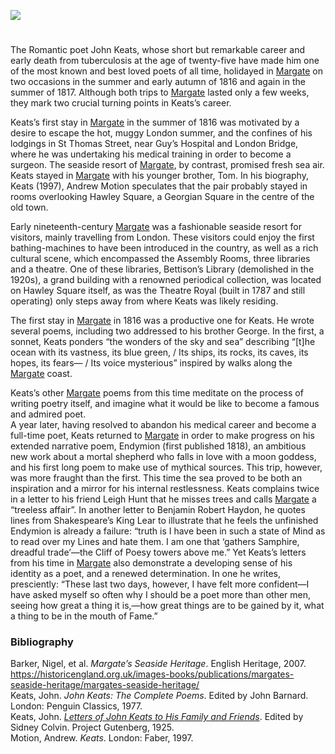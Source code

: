 <a href="https://www.kent-maps.online"><img src="https://www.kent-maps.online/juncture/ve-button.png"></a>

<param ve-config title="John Keats (1795-1821)" author="Dr Sophie Baldock" layout="vtl" banner="https://raw.githubusercontent.com/kent-map/images/main/banners/19c.jpg">

#

The Romantic poet John Keats, whose short but remarkable career and early death from tuberculosis at the age of twenty-five have made him one of the most known and best loved poets of all time, holidayed in [Margate](/dickens/19c-margate) on two occasions in the summer and early autumn of 1816 and again in the summer of 1817. Although both trips to [Margate](/dickens/19c-margate) lasted only a few weeks, they mark two crucial turning points in Keats’s career.
<param ve-image url="https://upload.wikimedia.org/wikipedia/commons/c/cd/John_Keats%2C_portrait_by_Joseph_Severn.jpg" label="Joseph Severn" attribution="Public domain, via Wikimedia Commons">

Keats’s first stay in [Margate](dickens/19c-margate) in the summer of 1816 was motivated by a desire to escape the hot, muggy London summer, and the confines of his lodgings in St Thomas Street, near Guy’s Hospital and London Bridge, where he was undertaking his medical training in order to become a surgeon. The seaside resort of [Margate]( /dickens/19c-margate), by contrast, promised fresh sea air. Keats stayed in [Margate]( /dickens/19c-margate) with his younger brother, Tom. In his biography, Keats (1997), Andrew Motion speculates that the pair probably stayed in rooms overlooking Hawley Square, a Georgian Square in the centre of the old town. 
<param ve-image url="https://upload.wikimedia.org/wikipedia/commons/0/07/John_Keats_at_Guy%27s_Hospital%2C_London_%2812375849294%29.jpg" label="John Keats at Guy's Hospital by Stuart Williamson (2007)" attribution="under_volcano from Canada, via Wikimedia Commons" license="CC BY-SA 2.0">

Early nineteenth-century [Margate]( /dickens/19c-margate) was a fashionable seaside resort for visitors, mainly travelling from London. These visitors could enjoy the first bathing-machines to have been introduced in the country, as well as a rich cultural scene, which encompassed the Assembly Rooms, three libraries and a theatre. One of these libraries, Bettison’s Library (demolished in the 1920s), a grand building with a renowned periodical collection, was located on Hawley Square itself, as was the Theatre Royal (built in 1787 and still operating) only steps away from where Keats was likely residing.
<param ve-image url="https://raw.githubusercontent.com/kent-map/images/main/19c/Bettisons_library.jpg" label="Bettison's Library, Hawley Square, Margate, 1820">

The first stay in [Margate](dickens/19c-margate) in 1816 was a productive one for Keats. He wrote several poems, including two addressed to his brother George. In the first, a sonnet, Keats ponders “the wonders of the sky and sea” describing “[t]he ocean with its vastness, its blue green, / Its ships, its rocks, its caves, its hopes, its fears— / Its voice mysterious” inspired by walks along the [Margate](dickens/19c-margate) coast. 
<param ve-image url="https://upload.wikimedia.org/wikipedia/commons/c/cb/Joseph_Mallord_William_Turner_%281775-1851%29_-_Margate_-_T03876_-_Tate.jpg" label="Margate, 1808, J. M. W. Turner" attribution="Public domain, via Wikimedia Commons">

Keats’s other [Margate](dickens/19c-margate) poems from this time meditate on the process of writing poetry itself, and imagine what it would be like to become a famous and admired poet.   
A year later, having resolved to abandon his medical career and become a full-time poet, Keats returned to [Margate](/dickens/19c-margate) in order to make progress on his extended narrative poem, Endymion (first published 1818), an ambitious new work about a mortal shepherd who falls in love with a moon goddess, and his first long poem to make use of mythical sources. This trip, however, was more fraught than the first. This time the sea proved to be both an inspiration and a mirror for his internal restlessness. Keats complains twice in a letter to his friend Leigh Hunt that he misses trees and calls [Margate](/dickens/19c-margate) a “treeless affair”. In another letter to Benjamin Robert Haydon, he quotes lines from Shakespeare’s King Lear to illustrate that he feels the unfinished Endymion is already a failure: “truth is I have been in such a state of Mind as to read over my Lines and hate them. I am one that ‘gathers Samphire, dreadful trade’—the Cliff of Poesy towers above me.” Yet Keats’s letters from his time in [Margate](/dickens/19c-margate) also demonstrate a developing sense of his identity as a poet, and a renewed determination. In one he writes, presciently: “These last two days, however, I have felt more confident—I have asked myself so often why I should be a poet more than other men, seeing how great a thing it is,—how great things are to be gained by it, what a thing to be in the mouth of Fame.”
<param ve-image url="https://upload.wikimedia.org/wikipedia/commons/7/7d/Joseph_Mallord_William_Turner_-_Margate_-_Google_Art_Project.jpg" label="Margate, J. M. W. Turner c.1822" attribution="Public domain, via Wikimedia Commons">


### Bibliography

Barker, Nigel, et al. _Margate’s Seaside Heritage_. English Heritage, 2007. https://historicengland.org.uk/images-books/publications/margates-seaside-heritage/margates-seaside-heritage/   
Keats, John. _John Keats: The Complete Poems_. Edited by John Barnard. London: Penguin Classics, 1977.   
Keats, John. [_Letters of John Keats to His Family and Friends_](http://www.gutenberg.org/ebooks/35698). Edited by Sidney Colvin. Project Gutenberg, 1925.   
Motion, Andrew. _Keats_. London: Faber, 1997.
<param ve image url="https://upload.wikimedia.org/wikipedia/commons/6/61/Keats19.jpg" label="Portrait of John Keats, August 1819"  attribution="Charles Brown (1787-1842), Public domain, via Wikimedia Commons">
